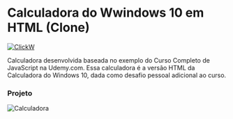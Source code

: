# Calculadora do Wwindows 10 em HTML (Clone)

[![ClickW](https://www.clickw.com.br/img/png/logo_150x55.png)](https://www.clickw.com.br)

Calculadora desenvolvida baseada no exemplo do Curso Completo de JavaScript na Udemy.com.
Essa calculadora é a versão HTML da Calculadora do Windows 10, dada como desafio pessoal adicional ao curso.

### Projeto
![Calculadora](https://firebasestorage.googleapis.com/v0/b/hcode-com-br.appspot.com/o/calculadora-hcode-win.png?alt=media&token=218a8f2a-b800-4d03-92e8-9e493a4e949f)
